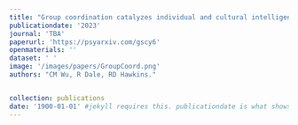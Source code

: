 ```yaml
---
title: "Group coordination catalyzes individual and cultural intelligence."
publicationdate: '2023'
journal: 'TBA'
paperurl: 'https://psyarxiv.com/gscy6'
openmaterials: ''
dataset: ' '
image: '/images/papers/GroupCoord.png'
authors: "CM Wu, R Dale, RD Hawkins."


collection: publications
date: '1900-01-01' #jekyll requires this. publicationdate is what shows up
---
```

